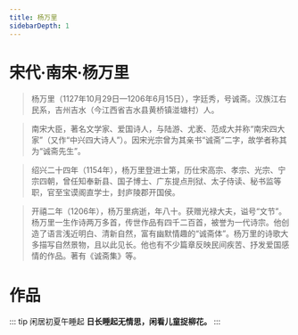 ```yaml
---
title: 杨万里
sidebarDepth: 1
---
```


# 宋代·南宋·杨万里
> 杨万里（1127年10月29日—1206年6月15日），字廷秀，号诚斋。汉族江右民系，吉州吉水（今江西省吉水县黄桥镇湴塘村）人。

> 南宋大臣，著名文学家、爱国诗人，与陆游、尤袤、范成大并称“南宋四大家”（又作“中兴四大诗人”）。因宋光宗曾为其亲书“诚斋”二字，故学者称其为“诚斋先生”。

> 绍兴二十四年（1154年），杨万里登进士第，历仕宋高宗、孝宗、光宗、宁宗四朝，曾任知奉新县、国子博士、广东提点刑狱、太子侍读、秘书监等职，官至宝谟阁直学士，封庐陵郡开国侯。

> 开禧二年（1206年），杨万里病逝，年八十。获赠光禄大夫，谥号“文节”。杨万里一生作诗两万多首，传世作品有四千二百首，被誉为一代诗宗。他创造了语言浅近明白、清新自然，富有幽默情趣的“诚斋体”。杨万里的诗歌大多描写自然景物，且以此见长。他也有不少篇章反映民间疾苦、抒发爱国感情的作品。著有《诚斋集》等。

# 作品
::: tip 闲居初夏午睡起
**日长睡起无情思，闲看儿童捉柳花。**
:::